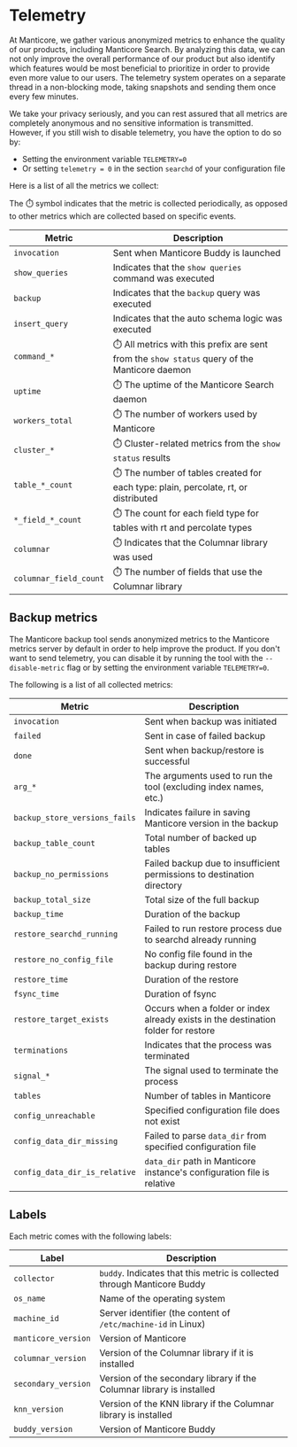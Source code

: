 # Telemetry

At Manticore, we gather various anonymized metrics to enhance the quality of our products, including Manticore Search. By analyzing this data, we can not only improve the overall performance of our product but also identify which features would be most beneficial to prioritize in order to provide even more value to our users. The telemetry system operates on a separate thread in a non-blocking mode, taking snapshots and sending them once every few minutes.

We take your privacy seriously, and you can rest assured that all metrics are completely anonymous and no sensitive information is transmitted. However, if you still wish to disable telemetry, you have the option to do so by:
* Setting the environment variable `TELEMETRY=0`
* Or setting `telemetry = 0` in the section `searchd` of your configuration file

Here is a list of all the metrics we collect:

The ⏱️ symbol indicates that the metric is collected periodically, as opposed to other metrics which are collected based on specific events.

| Metric | Description |
|-|-|
| `invocation` | Sent when Manticore Buddy is launched |
| `show_queries` | Indicates that the `show queries` command was executed |
| `backup` | Indicates that the `backup` query was executed |
| `insert_query` | Indicates that the auto schema logic was executed |
| `command_*` | ⏱️ All metrics with this prefix are sent from the `show status` query of the Manticore daemon   |
| `uptime` | ⏱️ The uptime of the Manticore Search daemon |
| `workers_total` | ⏱️ The number of workers used by Manticore |
| `cluster_*` | ⏱️ Cluster-related metrics from the `show status` results |
| `table_*_count` | ⏱️ The number of tables created for each type: plain, percolate, rt, or distributed |
| `*_field_*_count` | ⏱️ The count for each field type for tables with rt and percolate types |
| `columnar` | ⏱️ Indicates that the Columnar library was used |
| `columnar_field_count` | ⏱️ The number of fields that use the Columnar library |

## Backup metrics

The Manticore backup tool sends anonymized metrics to the Manticore metrics server by default in order to help improve the product. If you don't want to send telemetry, you can disable it by running the tool with the `--disable-metric` flag or by setting the environment variable `TELEMETRY=0`.

The following is a list of all collected metrics:

| Metric | Description |
|-|-|
| `invocation` | Sent when backup was initiated  |
| `failed` | Sent in case of failed backup |
| `done` | Sent when backup/restore is successful |
| `arg_*` | The arguments used to run the tool (excluding index names, etc.) |
| `backup_store_versions_fails` | Indicates failure in saving Manticore version in the backup |
| `backup_table_count` | Total number of backed up tables |
| `backup_no_permissions` | Failed backup due to insufficient permissions to destination directory |
| `backup_total_size` | Total size of the full backup |
| `backup_time` | Duration of the backup |
| `restore_searchd_running` | Failed to run restore process due to searchd already running |
| `restore_no_config_file` | No config file found in the backup during restore |
| `restore_time` | Duration of the restore |
| `fsync_time` | Duration of fsync |
| `restore_target_exists` | Occurs when a folder or index already exists in the destination folder for restore |
| `terminations` | Indicates that the process was terminated |
| `signal_*` | The signal used to terminate the process |
| `tables` | Number of tables in Manticore |
| `config_unreachable` | Specified configuration file does not exist |
| `config_data_dir_missing` | Failed to parse `data_dir` from specified configuration file |
| `config_data_dir_is_relative` | `data_dir` path in Manticore instance's configuration file is relative |

## Labels

Each metric comes with the following labels:

| Label | Description |
|-|-|
| `collector` | `buddy`. Indicates that this metric is collected through Manticore Buddy |
| `os_name` | Name of the operating system |
| `machine_id` | Server identifier (the content of `/etc/machine-id` in Linux)
| `manticore_version` | Version of Manticore |
| `columnar_version` | Version of the Columnar library if it is installed |
| `secondary_version` | Version of the secondary library if the Columnar library is installed |
| `knn_version` | Version of the KNN library if the Columnar library is installed |
| `buddy_version`| Version of Manticore Buddy |

<!-- proofread -->
